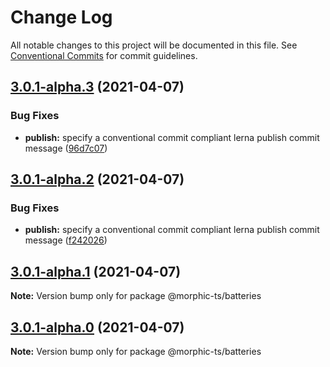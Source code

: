# Change Log

All notable changes to this project will be documented in this file.
See [Conventional Commits](https://conventionalcommits.org) for commit guidelines.

## [3.0.1-alpha.3](https://github.com/sledorze/morphic-ts/compare/@morphic-ts/batteries@3.0.0...@morphic-ts/batteries@3.0.1-alpha.3) (2021-04-07)


### Bug Fixes

* **publish:** specify a conventional commit compliant lerna publish commit message ([96d7c07](https://github.com/sledorze/morphic-ts/commit/96d7c0713e0cc0560c07d56438b5ecb18fbabad1))





## [3.0.1-alpha.2](https://github.com/sledorze/morphic-ts/compare/@morphic-ts/batteries@3.0.0...@morphic-ts/batteries@3.0.1-alpha.2) (2021-04-07)


### Bug Fixes

* **publish:** specify a conventional commit compliant lerna publish commit message ([f242026](https://github.com/sledorze/morphic-ts/commit/f242026f7becb491016b81b5498c25293db386ff))





## [3.0.1-alpha.1](https://github.com/sledorze/morphic-ts/compare/@morphic-ts/batteries@3.0.0...@morphic-ts/batteries@3.0.1-alpha.1) (2021-04-07)

**Note:** Version bump only for package @morphic-ts/batteries





## [3.0.1-alpha.0](https://github.com/sledorze/morphic-ts/compare/@morphic-ts/batteries@3.0.0...@morphic-ts/batteries@3.0.1-alpha.0) (2021-04-07)

**Note:** Version bump only for package @morphic-ts/batteries
